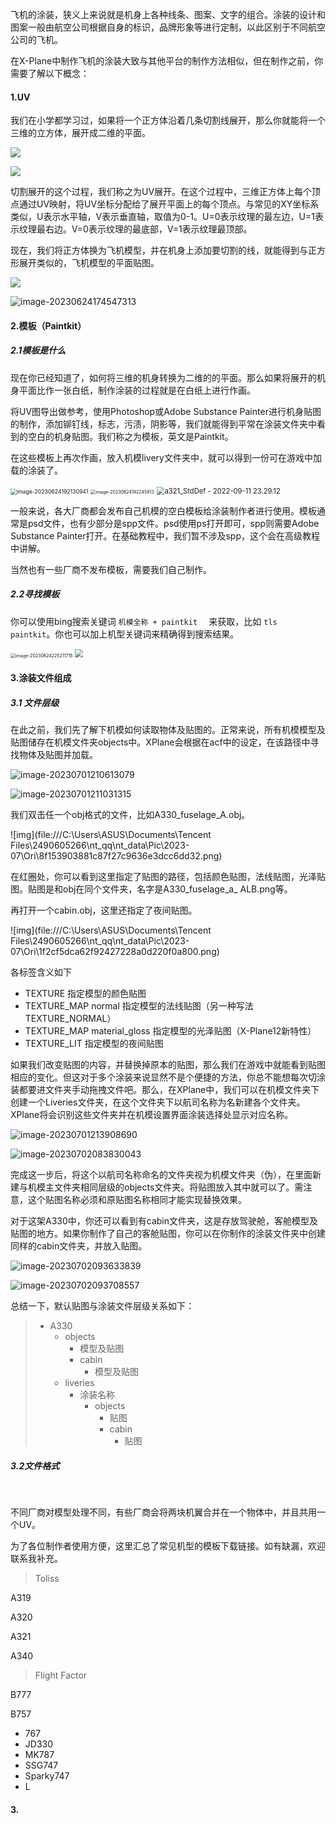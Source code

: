 

飞机的涂装，狭义上来说就是机身上各种线条、图案、文字的组合。涂装的设计和图案一般由航空公司根据自身的标识，品牌形象等进行定制，以此区别于不同航空公司的飞机。



在X-Plane中制作飞机的涂装大致与其他平台的制作方法相似，但在制作之前，你需要了解以下概念：

#### 1.UV

我们在小学都学习过，如果将一个正方体沿着几条切割线展开，那么你就能将一个三维的立方体，展开成二维的平面。

![](https://picss.sunbangyan.cn/2023/07/02/gmycrn.png)

![](https://picdl.sunbangyan.cn/2023/07/02/gnncal.png)

切割展开的这个过程，我们称之为UV展开。在这个过程中，三维正方体上每个顶点通过UV映射，将UV坐标分配给了展开平面上的每个顶点。与常见的XY坐标系类似，U表示水平轴，V表示垂直轴，取值为0-1。U=0表示纹理的最左边，U=1表示纹理最右边。V=0表示纹理的最底部，V=1表示纹理最顶部。

现在，我们将正方体换为飞机模型，并在机身上添加要切割的线，就能得到与正方形展开类似的，飞机模型的平面贴图。

![](https://picss.sunbangyan.cn/2023/07/02/gn4jmz.png)

![image-20230624174547313](C:\Users\ASUS\AppData\Roaming\Typora\typora-user-images\image-20230624174547313.png)



#### 2.模板（Paintkit）

##### 2.1模板是什么

现在你已经知道了，如何将三维的机身转换为二维的的平面。那么如果将展开的机身平面比作一张白纸，制作涂装的过程就是在白纸上进行作画。

将UV图导出做参考，使用Photoshop或Adobe Substance Painter进行机身贴图的制作，添加铆钉线，标志，污渍，阴影等，我们就能得到平常在涂装文件夹中看到的空白的机身贴图。我们称之为模板，英文是Paintkit。

在这些模板上再次作画，放入机模livery文件夹中，就可以得到一份可在游戏中加载的涂装了。

<img src="C:\Users\ASUS\AppData\Roaming\Typora\typora-user-images\image-20230624192130941.png" alt="image-20230624192130941" style="zoom:62%;" />

<img src="C:\Users\ASUS\AppData\Roaming\Typora\typora-user-images\image-20230624192245813.png" alt="image-20230624192245813" style="zoom:50%;" />

<img src="E:\X-Plane 11\Output\a321_StdDef - 2022-09-11 23.29.12.png" alt="a321_StdDef - 2022-09-11 23.29.12" style="zoom:80%;" />

一般来说，各大厂商都会发布自己机模的空白模板给涂装制作者进行使用。模板通常是psd文件，也有少部分是spp文件。psd使用ps打开即可，spp则需要Adobe Substance Painter打开。在基础教程中，我们暂不涉及spp，这个会在高级教程中讲解。

当然也有一些厂商不发布模板，需要我们自己制作。

##### 2.2寻找模板

你可以使用bing搜索关键词 `机模全称 + paintkit  `  来获取，比如 `tls paintkit`。你也可以加上机型关键词来精确得到搜索结果。

<img src="C:\Users\ASUS\AppData\Roaming\Typora\typora-user-images\image-20230624225211715.png" alt="image-20230624225211715" style="zoom:50%;" />

<img src="https://picdi.sunbangyan.cn/2023/06/30/ljxuy4.png" style="zoom:80%;" />



#### 3.涂装文件组成

##### 3.1 文件层级

在此之前，我们先了解下机模如何读取物体及贴图的。正常来说，所有机模模型及贴图储存在机模文件夹objects中。XPlane会根据在acf中的设定，在该路径中寻找物体及贴图并加载。

![image-20230701210613079](C:\Users\ASUS\AppData\Roaming\Typora\typora-user-images\image-20230701210613079.png)

![image-20230701211031315](C:\Users\ASUS\AppData\Roaming\Typora\typora-user-images\image-20230701211031315.png)

我们双击任一个obj格式的文件，比如A330_fuselage_A.obj。

![img](file:///C:\Users\ASUS\Documents\Tencent Files\2490605266\nt_qq\nt_data\Pic\2023-07\Ori\8f153903881c87f27c9636e3dcc6dd32.png)

在红圈处，你可以看到这里指定了贴图的路径，包括颜色贴图，法线贴图，光泽贴图。贴图是和obj在同个文件夹，名字是A330_fuselage_a_ ALB.png等。

再打开一个cabin.obj，这里还指定了夜间贴图。

![img](file:///C:\Users\ASUS\Documents\Tencent Files\2490605266\nt_qq\nt_data\Pic\2023-07\Ori\1f2cf5dca62f92427228a0d220f0a800.png)

各标签含义如下

- TEXTURE 指定模型的颜色贴图
- TEXTURE_MAP normal 指定模型的法线贴图（另一种写法 TEXTURE_NORMAL）
- TEXTURE_MAP material_gloss 指定模型的光泽贴图（X-Plane12新特性）
- TEXTURE_LIT 指定模型的夜间贴图

如果我们改变贴图的内容，并替换掉原本的贴图，那么我们在游戏中就能看到贴图相应的变化。但这对于多个涂装来说显然不是个便捷的方法，你总不能想每次切涂装都要进文件夹手动拖拽文件吧。那么，在XPlane中，我们可以在机模文件夹下创建一个Liveries文件夹，在这个文件夹下以航司名称为名新建各个文件夹。XPlane将会识别这些文件夹并在机模设置界面涂装选择处显示对应名称。

![image-20230701213908690](C:\Users\ASUS\AppData\Roaming\Typora\typora-user-images\image-20230701213908690.png)

![image-20230702083830043](C:\Users\ASUS\AppData\Roaming\Typora\typora-user-images\image-20230702083830043.png)

完成这一步后，将这个以航司名称命名的文件夹视为机模文件夹（伪），在里面新建与机模主文件夹相同层级的objects文件夹。将贴图放入其中就可以了。需注意，这个贴图名称必须和原贴图名称相同才能实现替换效果。

对于这架A330中，你还可以看到有cabin文件夹，这是存放驾驶舱，客舱模型及贴图的地方。如果你制作了自己的客舱贴图，你可以在你制作的涂装文件夹中创建同样的cabin文件夹，并放入贴图。

![image-20230702093633839](C:\Users\ASUS\AppData\Roaming\Typora\typora-user-images\image-20230702093633839.png)

![image-20230702093708557](C:\Users\ASUS\AppData\Roaming\Typora\typora-user-images\image-20230702093708557.png)



总结一下，默认贴图与涂装文件层级关系如下：

> - A330
>   - objects
>     - 模型及贴图 
>     - cabin
>       - 模型及贴图
>   - liveries	
>     - 涂装名称
>       - objects
>         - 贴图
>         - cabin
>           - 贴图 	

##### 3.2文件格式





​		

不同厂商对模型处理不同，有些厂商会将两块机翼合并在一个物体中，并且共用一个UV。







为了各位制作者使用方便，这里汇总了常见机型的模板下载链接。如有缺漏，欢迎联系我补充。

> Toliss

A319

A320

A321

 A340

> Flight Factor

B777

B757

- 767
- JD330
- MK787
- SSG747
- Sparky747
- L









#### 3.

